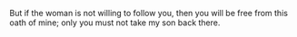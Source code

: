 But if the woman is not willing to follow you, then you will be free from this oath of mine; only you must not take my son back there.
